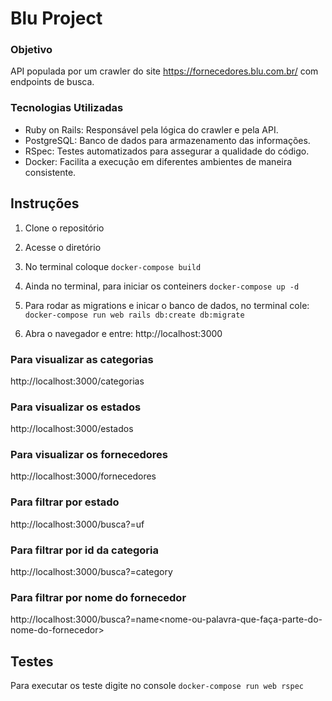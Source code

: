 # Blu Project

### Objetivo
  API populada por um crawler do site https://fornecedores.blu.com.br/ com endpoints de busca.

### Tecnologias Utilizadas
- Ruby on Rails: Responsável pela lógica do crawler e pela API.
- PostgreSQL: Banco de dados para armazenamento das informações.
- RSpec: Testes automatizados para assegurar a qualidade do código.
- Docker: Facilita a execução em diferentes ambientes de maneira consistente.
  
## Instruções 

1. Clone o repositório
2. Acesse o diretório
3. No terminal coloque
    `docker-compose build`

4. Ainda no terminal, para iniciar os conteiners
    `docker-compose up -d`

5. Para rodar as migrations e inicar o banco de dados, no terminal cole:
      `docker-compose run web rails db:create db:migrate`

6. Abra o navegador e entre:
   http://localhost:3000

### Para visualizar as categorias
  http://localhost:3000/categorias

### Para visualizar os estados
  http://localhost:3000/estados
  
### Para visualizar os fornecedores
 http://localhost:3000/fornecedores

### Para filtrar por estado
  http://localhost:3000/busca?=uf<nome-do-estado>

### Para filtrar por id da categoria
  http://localhost:3000/busca?=category<id-da-categoria>

### Para filtrar por nome do fornecedor
  http://localhost:3000/busca?=name<nome-ou-palavra-que-faça-parte-do-nome-do-fornecedor>

  
## Testes

Para executar os teste digite no console
   `docker-compose run web rspec`

